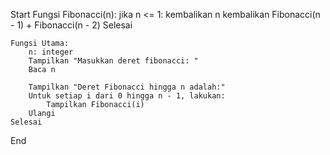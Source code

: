 Start
    Fungsi Fibonacci(n):
        jika n <= 1:
            kembalikan n
        kembalikan Fibonacci(n - 1) + Fibonacci(n - 2)
    Selesai

    Fungsi Utama:
        n: integer
        Tampilkan "Masukkan deret fibonacci: "
        Baca n

        Tampilkan "Deret Fibonacci hingga n adalah:"
        Untuk setiap i dari 0 hingga n - 1, lakukan:
            Tampilkan Fibonacci(i)
        Ulangi
    Selesai
End